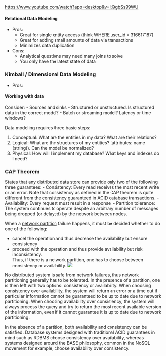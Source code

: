 https://www.youtube.com/watch?app=desktop&v=ltQgbSs99WU

#### Relational Data Modeling
- Pros:
	- Great for single entity access (think WHERE user_id = 316617187)
	- Great for adding small amounts of data via transactions 
	- Minimizes data duplication
- Cons: 
	- Analytical questions may need many joins to solve
	- You only have the latest state of data

### Kimball / Dimensional Data Modeling
- Pros:








#### Working with data
Consider:
	- Sources and sinks
	- Structured or unstructured. Is structured data in the correct model?
	- Batch or streaming model? Latency or time windows?


Data modeling requires three basic steps: 
1. Conceptual: What are the entities in my data? What are their relations?
2. Logical: What are the structures of my entities? (attributes: name (string)). Can the model be normalized?
3. Physical: How will I implement my database? What keys and indexes do I need?



### CAP Theorem

States that any distributed data store can provide only two of the following three guarantees:
	- Consistency: Every read receives the most recent write or an error. Note that consistency as defined in the CAP theorem is quite different from the consistency guaranteed in ACID database transactions. 
	- Availability: Every request must result in a response. 
	- Partition tolerance: The system continues to operate despite an arbitrary number of messages being dropped (or delayed) by the network between nodes. 

When a [network partition](https://en.wikipedia.org/wiki/Network_partition "Network partition") failure happens, it must be decided whether to do one of the following:
- cancel the operation and thus decrease the availability but ensure consistency
- proceed with the operation and thus provide availability but risk inconsistency.  
Thus, if there is a network partition, one has to choose between consistency or availability.
[![](https://upload.wikimedia.org/wikipedia/commons/thumb/c/c6/CAP_Theorem_Venn_Diagram.png/220px-CAP_Theorem_Venn_Diagram.png)](https://en.wikipedia.org/wiki/File:CAP_Theorem_Venn_Diagram.png)

No distributed system is safe from network failures, thus network partitioning generally has to be tolerated. In the presence of a partition, one is then left with two options: consistency or availability. When choosing consistency over availability, the system will return an error or a time out if particular information cannot be guaranteed to be up to date due to network partitioning. When choosing availability over consistency, the system will always process the query and try to return the most recent available version of the information, even if it cannot guarantee it is up to date due to network partitioning.

In the absence of a partition, both availability and consistency can be satisfied. 
Database systems designed with traditional ACID guarantees in mind such as RDBMS choose consistency over availability, whereas systems designed around the BASE philosophy, common in the NoSQL movement for example, choose availability over consistency.